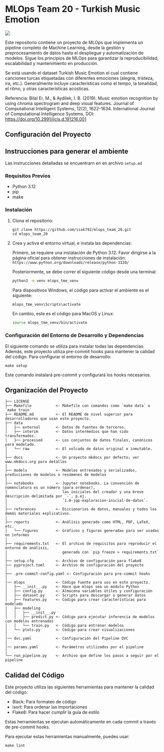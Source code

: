 # MLOps Team 20 - Turkish Music Emotion

<a target="_blank" href="https://cookiecutter-data-science.drivendata.org/">
    <img src="https://img.shields.io/badge/CCDS-Project%20template-328F97?logo=cookiecutter" />
</a>

Este repositorio contiene un proyecto de MLOps que implementa un pipeline completo de Machine Learning, desde la gestión y preprocesamiento de datos hasta el despliegue y automatización de modelos. Sigue los principios de MLOps para garantizar la reproducibilidad, escalabilidad y mantenimiento en producción.

Se está usando el dataset Turkish Music Emotion el cual contiene canciones turcas etiquetadas con diferentes emociones (alegría, tristeza, ira, etc.). Generalmente incluye características como el tempo, la tonalidad, el ritmo, y otras características acústicas.

Referencia:
Bilal Er, M., & Aydilek, I. B. (2019). Music emotion recognition by using chroma spectrogram and deep visual features. Journal of Computational Intelligent Systems, 12(2), 1622–1634. International Journal of Computational Intelligence Systems, DOI: https://doi.org/10.2991/ijcis.d.191216.001

## Configuración del Proyecto


## Instrucciones para generar el ambiente

Las instrucciones detalladas se encuentrarn en en archivo `setup.md`

### Requisitos Previos

- Python 3.12
- pip
- make

### Instalación

1. Clona el repositorio:
   ```
   git clone https://github.com/isak792/mlops_team_20.git
   cd mlops_team_20
   ```

2. Crea y activa el entorno virtual, e instala las dependencias:

   Primero, se requiere una instalación de Python 3.12. Favor dirigirse a la página oficial para obtener instrucciones de instalación:
   `https://www.python.org/downloads/release/python-3120/`

   Posteriormente, se debe correr el siguiente código desde una terminal:

   ```bash
   python3 -m venv mlops_tme_venv
   ```

   Para dispositivos Windows, el código para activar el ambiente es el siguiente:
   ```bash
   mlops_tme_venv\Scripts\activate
   ```

   En cambio, este es el código para MacOS y Linux:
   ```bash
   source mlops_tme_venv/bin/activate
   ```

### Configuración del Entorno de Desarrollo y Dependencias

El siguiente comando se utiliza para instalar todas las dependencias.
Además, este proyecto utiliza pre-commit hooks para mantener la calidad del código. Para configurar el entorno de desarrollo:

```
make setup
```

Este comando instalará pre-commit y configurará los hooks necesarios.

## Organización del Proyecto

```
├── LICENSE
├── Makefile           <- Makefile con comandos como `make data` o `make train`
├── README.md          <- El README de nivel superior para desarrolladores que usan este proyecto.
├── data
│   ├── external       <- Datos de fuentes de terceros.
│   ├── interim        <- Datos intermedios que han sido transformados.
│   ├── processed      <- Los conjuntos de datos finales, canónicos para modelado.
│   └── raw            <- El volcado de datos original e inmutable.
│
├── docs               <- Un proyecto mkdocs por defecto; ver www.mkdocs.org para detalles
│
├── models             <- Modelos entrenados y serializados, predicciones de modelos o resúmenes de modelos
│
├── notebooks          <- Jupyter notebooks. La convención de nomenclatura es un número (para ordenar),
│                         las iniciales del creador y una breve descripción delimitada por `-`, p.ej.
│                         `1.0-jqp-exploracion-inicial-de-datos`.
│
├── references         <- Diccionarios de datos, manuales y todos los demás materiales explicativos.
│
├── reports            <- Análisis generado como HTML, PDF, LaTeX, etc.
│   └── figures        <- Gráficos y figuras generadas para ser usadas en informes
│
├── requirements.txt   <- El archivo de requisitos para reproducir el entorno de análisis,
│                         generado con `pip freeze > requirements.txt`
│
├── setup.cfg          <- Archivo de configuración para flake8
├── pyproject.toml     <- Archivo de configuración del proyecto
│
├── .pre-commit-config.yaml <- Configuración para pre-commit hooks
│
│── mlops              <- Código fuente para uso en este proyecto.
│   ├── __init__.py    <- Hace que mlops sea un módulo Python
│   ├── config.py      <- Almacena variables útiles y configuración
│   ├── dataset.py     <- Scripts para descargar o generar datos
│   ├── features.py    <- Código para crear características para modelado
│   ├── modeling
│   │   ├── __init__.py
│   │   ├── predict.py <- Código para ejecutar inferencia de modelos con modelos entrenados
│   │   └── train.py   <- Código para entrenar modelos
│   └── plots.py       <- Código para crear visualizaciones
│
│── dvc.yaml           <- Configuración del Pipeline DVC
│
│── params.yaml        <- Parámetros utilizados por el pipeline 
│
└── run_pipeline.py    <- Archivo que define los pasos a seguir por el pipeline 
```

## Calidad del Código

Este proyecto utiliza las siguientes herramientas para mantener la calidad del código:

- Black: Para formateo de código
- isort: Para ordenar las importaciones
- Flake8: Para hacer cumplir la guía de estilo

Estas herramientas se ejecutan automáticamente en cada commit a través de pre-commit hooks.

Para ejecutar estas herramientas manualmente, puedes usar:

```
make lint
```
